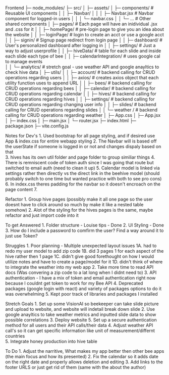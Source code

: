 Frontend
├─ node_modules/
├─ src/
│  ├─ assets/
│  ├─ components/                    # Reusable UI components
│  │  ├─ Navbar/
│  │  │  ├─ Navbar.jsx               # Navbar component for logged-in users
│  │  │  └─ navbar.css
│  │  └─ ...                         # Other shared components
│  ├─ pages/                         # Each page will have an inidividual .jsx and .css for it
│  │  ├─ homePage/                   # pre-login page to give you an idea about the website
│  │  ├─ loginPage/                  # login to create an acct or use a google acct
│  │  ├─ signin/                     # Signup page redirect from login page
│  │  ├─ dashboard/                  # User's personalized dashboard after logging in
│  │  ├─ settings/                   # Just a way to adjust userprofile 
│  │  ├─ hiveData/                   # table for each slide and inside each slide each type of bee
│  │  ├─ calendarIntegration/        # uses google cal to manage events  
│  │  └─ analytics/                  # stretch goal - use weather API and google anayltics to check hive data
│  ├─ utils/
│  │  ├─ account/                    # backend calling for CRUD operations regarding users
│  │  ├─ axios/                      # creates axios object that each utility function uses to append URL
│  │  ├─ bees/                       # backend calling for CRUD operations regarding bees
│  │  ├─ calendar/                   # backend calling for CRUD operations regarding calendar
│  │  ├─ hives/                      # backend calling for CRUD operations regarding hives
│  │  ├─ settings/                   # backend calling for CRUD operations regarding changing user info
│  │  ├─ slides/                     # backend calling for CRUD operations regarding slides 
│  │  └─ weather /                   # backend calling for CRUD operations regarding weather
│  ├─ App.css
│  ├─ App.jsx
│  ├─ index.css
│  ├─ main.jsx 
│  └─ router.jsx
├─ index.html
├─ package.json
├─ vite.config.js


Notes for Dev's
    1. Used bootstrap for all page styling, and if desired use App & index.css for entire webapp styling 
    2. The Navbar will is based off the userState if someone is logged in or not and changes dispaly based on that  
    3. hives has its own util folder and page folder to group similiar things 
    4. There is remniscent code of token auth since I was going that route but switched to email auth (need to clean it up)
    5. Calendar model is linked via settings rather then directly vs the direct link in the beehive model (should probably  switch to one time but wanted practice with both to see pro cons)
    6. In index.css theres padding for the navbar so it doesn't encroach on the page content
    7. 

Refactor
    1. Group hive pages (possibly make it all one page so the user doesnt have to click around so much by make it like a nested table somehow)
    2. Alot of the styling for the hives pages is the same, maybe refactor and just import code into it

To get Answered
    1. Folder structure - Louise tips - Done
    2. UI Styling - Done
    3. How do I include a password to comfirm the user? Find a way around it to just use Token?

Struggles
    1. Poor planning - Multiple unexpected layout issues 
        1A. had to redo my user model to add zip code
        1B. did 3 pages 1 for each aspect of the hive rather then 1 page
        1C. didn't give good forethought on how I would utilize notes and have to create a page/model for it
        1D. didn't think of where to integrate the weather into my web app
    2. Take more time to read API docs (Was convering a zip code to a lat long when I didnt need to)
    3. API authentication - I have a mix of token and email authentication right now because I couldnt get token to work for my Bee API
    4. Deprecated packages (google login with react) and variety of packages options to do it was overwhelming
    5. Kept poor track of libraries and packages I installed

Stretch Goals
    1. Set up some VisionAI so beekeeper can take slide picture and upload to website, and website will indetail break down slide
    2. Use google anayltics to take weather metrics and inputted slide data to show possible correlations 
    3. Deploy website
    5. Set up a secure authentication method for all users and their API calls/their data
    4. Adjust weather API call's so it can get specific information like unit of measurement/differnt countries  
    5. Integrate honey production into hive table

To Do
    1. Adjust the narritive, What makes my app better then other bee apps (the main focus and how its presented)
    2. Fix the calendar so it adds date on the right date and properly allows deletion and editing 
    3. Add links to the footer URLS or just get rid of them (same with the about the author)